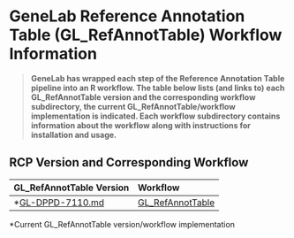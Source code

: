 # GeneLab Reference Annotation Table (GL_RefAnnotTable) Workflow Information

> **GeneLab has wrapped each step of the Reference Annotation Table pipeline into an R workflow. The table below lists (and links to) each GL_RefAnnotTable version and the corresponding workflow subdirectory, the current GL_RefAnnotTable/workflow implementation is indicated. Each workflow subdirectory contains information about the workflow along with instructions for installation and usage.**  

## RCP Version and Corresponding Workflow

|GL_RefAnnotTable Version|Workflow|
|:-----------------------|:-------|
|*[GL-DPPD-7110.md](../Pipeline_GL-DPPD-7110_Versions/GL-DPPD-7110/GL-DPPD-7110.md)|[GL_RefAnnotTable](GL_RefAnnotTable)|

*Current GL_RefAnnotTable version/workflow implementation

